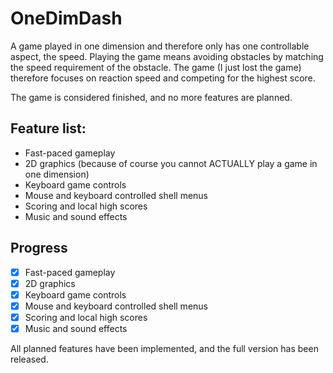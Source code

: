 # OneDimDash
A game played in one dimension and therefore only has one controllable aspect, the speed. Playing the game means avoiding obstacles by matching the speed requirement of the obstacle. The game (I just lost the game) therefore focuses on reaction speed and competing for the highest score.

The game is considered finished, and no more features are planned.

## Feature list:
* Fast-paced gameplay
* 2D graphics (because of course you cannot ACTUALLY play a game in one dimension)
* Keyboard game controls
* Mouse and keyboard controlled shell menus
* Scoring and local high scores
* Music and sound effects

## Progress
- [x] Fast-paced gameplay
- [x] 2D graphics
- [x] Keyboard game controls
- [x] Mouse and keyboard controlled shell menus
- [x] Scoring and local high scores
- [x] Music and sound effects

All planned features have been implemented, and the full version has been released.
